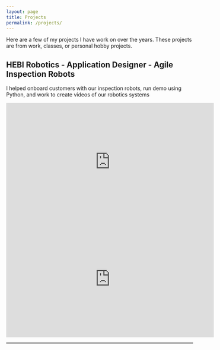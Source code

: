 ```yaml
---
layout: page
title: Projects
permalink: /projects/
---
```


Here are a few of my projects I have work on over the years. These projects are from work, classes, or personal hobby projects.

## HEBI Robotics - Application Designer - Agile Inspection Robots

I helped onboard customers with our inspection robots, run demo using Python, and work to create videos of our robotics systems

<iframe width="560" height="315" src="https://www.youtube.com/embed/tEoKngE73xk" title="YouTube video player" frameborder="0" allow="accelerometer; autoplay; clipboard-write; encrypted-media; gyroscope; picture-in-picture; web-share" allowfullscreen></iframe>

<iframe width="560" height="315" src="https://www.youtube.com/embed/RyusD0KFCp8" title="YouTube video player" frameborder="0" allow="accelerometer; autoplay; clipboard-write; encrypted-media; gyroscope; picture-in-picture; web-share" allowfullscreen></iframe>

<hr style="height:3px;border-width:0;color:gray;background-color:gray">